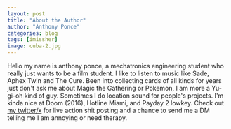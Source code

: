 ```yaml
---
layout: post
title: "About the Author"
author: "Anthony Ponce"
categories: blog
tags: [imissher]
image: cuba-2.jpg
---
```


Hello my name is anthony ponce, a mechatronics engineering student who really just wants to be a film student. I like to listen to music like Sade, Aphex Twin and The Cure. Been into collecting cards of all kinds for years just don't ask me about Magic the Gathering or Pokemon, I am more a Yu-gi-oh kind of guy. Sometimes I do location sound for people's projects. I'm kinda nice at Doom (2016), Hotline Miami, and Payday 2 lowkey. Check out [my twitter/x](twitter.com/gokusippinlean) for live action shit posting and a chance to send me a DM telling me I am annoying or need therapy.
